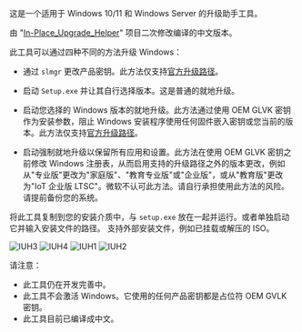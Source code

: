 这是一个适用于 Windows 10/11 和 Windows Server 的升级助手工具。

由 "[In-Place_Upgrade_Helper]" 项目二次修改编译的中文版本。

此工具可以通过四种不同的方法升级 Windows：

- 通过 `slmgr` 更改产品密钥。此方法仅支持[官方升级路径][1]。

- 启动 `Setup.exe` 并让其自行选择版本。这是普通的就地升级。

- 启动您选择的 Windows 版本的就地升级。此方法通过使用 OEM GLVK 密钥作为安装参数，阻止 Windows 安装程序使用任何固件嵌入密钥或您当前的版本。此方法仅支持[官方升级路径][1]。

- 启动强制就地升级以保留所有应用和设置。此方法在使用 OEM GLVK 密钥之前修改 Windows 注册表，从而启用支持的升级路径之外的版本更改，例如从"专业版"更改为"家庭版"、"教育专业版"或"企业版"，或从"教育版"更改为"IoT 企业版 LTSC"。微软不认可此方法。请自行承担使用此方法的风险。请提前备份您的系统。

将此工具复制到您的安装介质中，与 `setup.exe` 放在一起并运行。或者单独启动它并输入安装文件的路径。
支持外部安装文件，例如已挂载或解压的 ISO。

![IUH3](https://github.com/TheMMC/In-Place_Upgrade_Helper/assets/87301831/d12cf777-2699-4faa-8552-65e818078dd2)
![IUH4](https://github.com/TheMMC/In-Place_Upgrade_Helper/assets/87301831/da2961c9-e1f2-43b1-8141-df625449ff9d)
![IUH1](https://github.com/TheMMC/In-Place_Upgrade_Helper/assets/87301831/65a2bdbb-b052-4941-9ea3-db043227fc2b)
![IUH2](https://github.com/TheMMC/In-Place_Upgrade_Helper/assets/87301831/fc55ea9d-93a2-484d-96cb-c7ccd029af61)

请注意：

- 此工具仍在开发完善中。
- 此工具不会激活 Windows。它使用的任何产品密钥都是占位符 OEM GVLK 密钥。
- 此工具目前已编译成中文。

[1]: https://learn.microsoft.com/zh-cn/windows/deployment/upgrade/windows-edition-upgrades
[In-Place_Upgrade_Helper]: https://github.com/TheMMC/In-Place_Upgrade_Helper/tree/main
